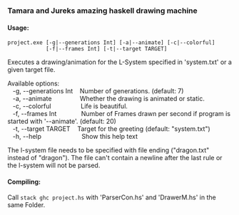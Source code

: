 ### Tamara and Jureks amazing haskell drawing machine
#### Usage:
```
project.exe [-g|--generations Int] [-a|--animate] [-c|--colorful]
            [-f|--frames Int] [-t|--target TARGET]
```
Executes a drawing/animation for the L-System specified in 'system.txt' or a given target file.

Available options:  
&nbsp;&nbsp; -g, --generations Int  &nbsp;&nbsp;   Number of generations. (default: 7)  
&nbsp;&nbsp;  -a, --animate &nbsp;&nbsp;&nbsp;&nbsp;&nbsp;&nbsp;&nbsp;&nbsp;&nbsp;&nbsp;&nbsp;&nbsp;&nbsp;&nbsp;&nbsp;Whether the drawing is animated or static.  
&nbsp;&nbsp;  -c, --colorful &nbsp;&nbsp;&nbsp;&nbsp;&nbsp;&nbsp;&nbsp;&nbsp;&nbsp;&nbsp;&nbsp;&nbsp;&nbsp;&nbsp;&nbsp; Life is beautiful.  
&nbsp;&nbsp;  -f, --frames Int   &nbsp;&nbsp;&nbsp;&nbsp;&nbsp;&nbsp;&nbsp;&nbsp;&nbsp;&nbsp;&nbsp;&nbsp;&nbsp;Number of Frames drawn per second if program is started with '--animate'. (default: 20)  
&nbsp;&nbsp;  -t, --target TARGET   &nbsp;&nbsp; Target for the greeting (default: "system.txt")  
&nbsp;&nbsp;  -h, --help  &nbsp;&nbsp;&nbsp;&nbsp;&nbsp;&nbsp;&nbsp;&nbsp;&nbsp;&nbsp;&nbsp;&nbsp;&nbsp;&nbsp;&nbsp;&nbsp;&nbsp;&nbsp;&nbsp;&nbsp; &nbsp;Show this help text

The l-system file needs to be specified with file ending ("dragon.txt" instead of "dragon"). The file can't contain a newline after the last rule or the l-system will not be parsed.

#### Compiling:
Call 
```stack ghc project.hs```
with 'ParserCon.hs' and 'DrawerM.hs' in the same Folder.
